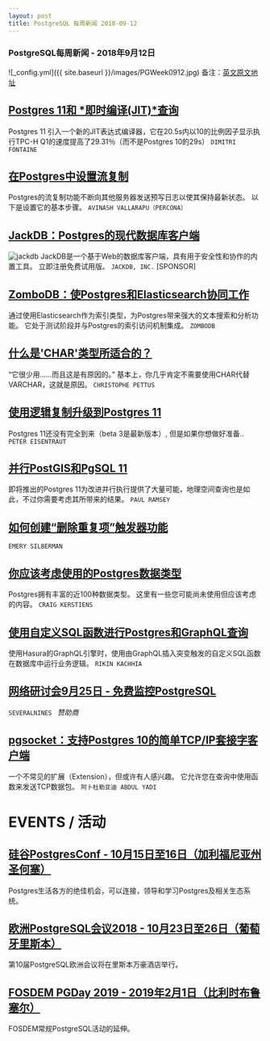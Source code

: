 ```yaml
---
layout: post
title: PostgreSQL 每周新闻 2018-09-12
---
```


### PostgreSQL每周新闻 - 2018年9月12日
![_config.yml]({{ site.baseurl }}/images/PGWeek0912.jpg)
备注：[英文原文地址](https://postgresweekly.com/link/52649/web)

## [Postgres 11和 *即时编译(JIT)*查询](https://postgresweekly.com/link/52650/web)
Postgres 11 引入一个新的JIT表达式编译器，它在20.5s内以10的比例因子显示执行TPC-H Q1的速度提高了29.31％（而不是Postgres 10的29s）
`DIMITRI FONTAINE`

## [在Postgres中设置流复制](https://postgresweekly.com/link/52651/web)
Postgres的流复制功能不断向其他服务器发送预写日志以使其保持最新状态。 以下是设置它的基本步骤。
`AVINASH VALLARAPU（PERCONA）`

## [JackDB：Postgres的现代数据库客户端](https://postgresweekly.com/link/52652/web)
![jackdb](https://copm.s3.amazonaws.com/cc98744f.png)
JackDB是一个基于Web的数据库客户端，具有用于安全性和协作的内置工具。 立即注册免费试用版。
`JACKDB, INC.` [SPONSOR] 


## [ZomboDB：使Postgres和Elasticsearch协同工作](https://postgresweekly.com/link/52653/web)
通过使用Elasticsearch作为索引类型，为Postgres带来强大的文本搜索和分析功能。 它处于测试阶段并与Postgres的索引访问机制集成。
`ZOMBODB`

## [什么是'CHAR'类型所适合的？](https://postgresweekly.com/link/52654/web)
“它很少用......而且这是有原因的。” 基本上，你几乎肯定不需要使用CHAR代替VARCHAR，这就是原因。
`CHRISTOPHE PETTUS`

## [使用逻辑复制升级到Postgres 11](https://postgresweekly.com/link/52655/web)
 Postgres 11还没有完全到来（beta 3是最新版本）, 但是如果你想做好准备..
`PETER EISENTRAUT`

## [并行PostGIS和PgSQL 11](https://postgresweekly.com/link/52657/web)
即将推出的Postgres 11为改进并行执行提供了大量可能，地理空间查询也是如此，不过你需要考虑其所带来的结果。
`PAUL RAMSEY`

## [如何创建“删除重复项”触发器功能](https://postgresweekly.com/link/52658/web)
`EMERY SILBERMAN`

## [你应该考虑使用的Postgres数据类型](https://postgresweekly.com/link/52659/web)
Postgres拥有丰富的近100种数据类型。 这里有一些您可能尚未使用但应该考虑的内容。
`CRAIG KERSTIENS`

## [使用自定义SQL函数进行Postgres和GraphQL查询](https://postgresweekly.com/link/52660/web)
使用Hasura的GraphQL引擎时，使用由GraphQL插入突变触发的自定义SQL函数在数据库中运行业务逻辑。
`RIKIN KACHHIA`

## [网络研讨会9月25日 - 免费监控PostgreSQL](https://postgresweekly.com/link/52661/web)
`SEVERALNINES `  _赞助商_

## [pgsocket：支持Postgres 10的简单TCP/IP套接字客户端](https://postgresweekly.com/link/52662/web)

一个不常见的扩展（Extension），但或许有人感兴趣。 它允许您在查询中使用函数来发送TCP数据包。
`阿卜杜勒亚迪 ABDUL YADI`

# EVENTS / 活动

## [硅谷PostgresConf - 10月15日至16日（加利福尼亚州圣何塞）](https://postgresweekly.com/link/52663/web)
Postgres生活各方的绝佳机会，可以连接，领导和学习Postgres及相关生态系统。
## [欧洲PostgreSQL会议2018 - 10月23日至26日（葡萄牙里斯本）](https://postgresweekly.com/link/52664/web)
第10届PostgreSQL欧洲会议将在里斯本万豪酒店举行。
## [FOSDEM PGDay 2019 - 2019年2月1日（比利时布鲁塞尔）](https://postgresweekly.com/link/52665/web)
FOSDEM常规PostgreSQL活动的延伸。

